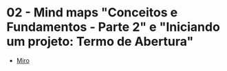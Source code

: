 # 02 - Mind maps "Conceitos e Fundamentos - Parte 2" e "Iniciando um projeto: Termo de Abertura"

* [Miro](https://miro.com/app/board/uXjVONgM3zU=/?invite_link_id=821929701047)